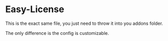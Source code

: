 # Easy-License

This is the exact same file, you just need to throw it into you addons folder.

The only difference is the config is customizable.
